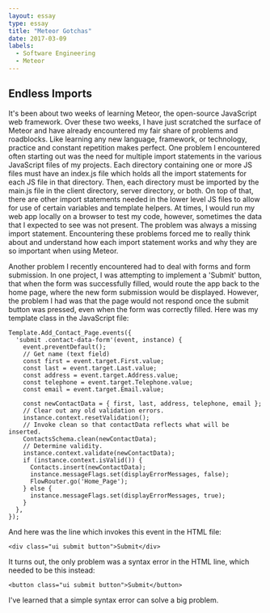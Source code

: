 ```yaml
---
layout: essay
type: essay
title: "Meteor Gotchas"
date: 2017-03-09
labels:
  - Software Engineering
  - Meteor
---
```


## Endless Imports

It's been about two weeks of learning Meteor, the open-source JavaScript web framework.  Over these two weeks, I have just scratched the surface of Meteor and have already encountered my fair share of problems and roadblocks. Like learning any new language, framework, or technology, practice and constant repetition makes perfect. One problem I encountered often starting out was the need for multiple import statements in the various JavaScript files of my projects. Each directory containing one or more JS files must have an index.js file which holds all the import statements for each JS file in that directory. Then, each directory must be imported by the main.js file in the client directory, server directory, or both. On top of that, there are other import statements needed in the lower level JS files to allow for use of certain variables and template helpers. At times, I would run my web app locally on a browser to test my code, however, sometimes the data that I expected to see was not present. The problem was always a missing import statement. Encountering these problems forced me to really think about and understand how each import statement works and why they are so important when using Meteor.

Another problem I recently encountered had to deal with forms and form submission. In one project, I was attempting to implement a 'Submit' button, that when the form was successfully filled, would route the app back to the home page, where the new form submission would be displayed. However, the problem I had was that the page would not respond once the submit button was pressed, even when the form was correctly filled. Here was my template class in the JavaScript file:

```
Template.Add_Contact_Page.events({
  'submit .contact-data-form'(event, instance) {
    event.preventDefault();
    // Get name (text field)
    const first = event.target.First.value;
    const last = event.target.Last.value;
    const address = event.target.Address.value;
    const telephone = event.target.Telephone.value;
    const email = event.target.Email.value;

    const newContactData = { first, last, address, telephone, email };
    // Clear out any old validation errors.
    instance.context.resetValidation();
    // Invoke clean so that contactData reflects what will be inserted.
    ContactsSchema.clean(newContactData);
    // Determine validity.
    instance.context.validate(newContactData);
    if (instance.context.isValid()) {
      Contacts.insert(newContactData);
      instance.messageFlags.set(displayErrorMessages, false);
      FlowRouter.go('Home_Page');
    } else {
      instance.messageFlags.set(displayErrorMessages, true);
    }
  },
});
```

And here was the line which invokes this event in the HTML file:

```
<div class="ui submit button">Submit</div>
```

It turns out, the only problem was a syntax error in the HTML line, which needed to be this instead:

```
<button class="ui submit button">Submit</button>
```

I've learned that a simple syntax error can solve a big problem.
